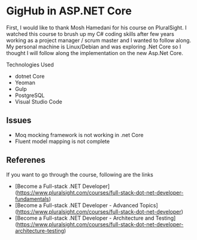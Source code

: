 # GigHub in ASP.NET Core

First, I would like to thank Mosh Hamedani for his course on PluralSight. 
I watched this course to brush up my C# coding skills after few years working as a project manager / scrum master and I wanted to follow along. 
My personal machine is Linux/Debian and was exploring .Net Core so I thought I will follow along the implementation on the new Asp.Net Core.

Technologies Used
- dotnet Core
- Yeoman
- Gulp
- PostgreSQL
- Visual Studio Code 

## Issues
- Moq mocking framework is not working in .net Core
- Fluent model mapping is not complete

## Referenes
If you want to go through the course, following are the links
- [Become a Full-stack .NET Developer] (https://www.pluralsight.com/courses/full-stack-dot-net-developer-fundamentals)
- [Become a Full-stack .NET Developer - Advanced Topics] (https://www.pluralsight.com/courses/full-stack-dot-net-developer)
- [Become a Full-stack .NET Developer - Architecture and Testing] (https://www.pluralsight.com/courses/full-stack-dot-net-developer-architecture-testing)
